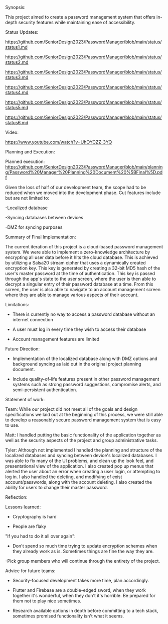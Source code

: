 Synopsis:

  This project aimed to create a password management system that offers in-depth security features while maintaining ease of accessibility.
  
  Status Updates:
  
  https://github.com/SeniorDesign2023/PasswordManager/blob/main/status/status1.md
  
  https://github.com/SeniorDesign2023/PasswordManager/blob/main/status/status2.md
  
  https://github.com/SeniorDesign2023/PasswordManager/blob/main/status/status3.md
  
  https://github.com/SeniorDesign2023/PasswordManager/blob/main/status/status4.md
  
  https://github.com/SeniorDesign2023/PasswordManager/blob/main/status/status5.md
  
  https://github.com/SeniorDesign2023/PasswordManager/blob/main/status/status6.md
  
  Video:
  
  https://www.youtube.com/watch?v=UhOYCZZ-3YQ

Planning and Execution:

  Planned execution: https://github.com/SeniorDesign2023/PasswordManager/blob/main/planning/Password%20Manager%20Planning%20Document%20%5BFinal%5D.pdf

  Given the loss of half of our development team, the scope had to be reduced when we moved into the development phase. Cut features include but are not limited to:

  -Localized database

  -Syncing databases between devices

  -DMZ for syncing purposes

Summary of Final Implementation:

  The current iteration of this project is a cloud-based password management system. We were able to implement a zero-knowledge architecture by encrypting all user data before it hits the cloud database.
  This is achieved by utilizing a Salsa20 stream cipher that uses a dynamically created encryption key. This key is generated by creating a 32-bit MD5 hash of the user's master password at the time of authentication.
  This key is passed through the app's state to the user screen, where the user is then able to decrypt a singular entry of their password database at a time. From this screen, the user is also able to navigate to 
  an account management screen where they are able to manage various aspects of their account.

  Limitations:

  - There is currently no way to access a password database without an internet connection

  - A user must log in every time they wish to access their database

  - Account management features are limited

  Future Direction: 

  - Implementation of the localized database along with DMZ options and background syncing as laid out in the original project planning document.

  - Include quality-of-life features present in other password management systems such as strong password suggestions, compromise alerts, and semi-persistent authentication.

  Statement of work:

  Team: While our project did not meet all of the goals and design specifications we laid out at the beginning of this process, we were still able to develop a reasonably secure password management system that is easy to use.

  Matt: I handled putting the basic functionality of the application together as well as the security aspects of the project and group administrative tasks.
    
  Tyler: Although not implemented I handled the planning and structure of the localized databases and syncing between device's localized databases. I was able to fix many of the UI problems, and clean up the look feel, and presentational view of the application. I also created pop up menus that alerted the user about an error when creating a user login, or attempting to log in. I also handled the deleting, and modifying of exist account/passwords, along with the account deleting. I also created the ability for users to change their master password.

Reflection:

  Lessons learned:

  - Cryptography is hard

  - People are flaky

  "If you had to do it all over again":

  - Don't spend so much time trying to update encryption schemes when they already work as is. Sometimes things are fine the way they are.

  -Pick group members who will continue through the entirety of the project. 

  Advice for future teams:

  - Security-focused development takes more time, plan accordingly.

  - Flutter and Firebase are a double-edged sword, when they work together it's wonderful, when they don't it's horrible. Be prepared for them not to play nice sometimes.

  - Research available options in depth before committing to a tech stack, sometimes promised functionality isn't what it seems.

